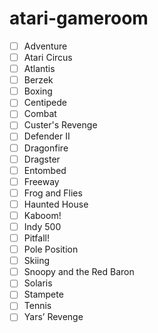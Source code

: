 # atari-gameroom


- [ ] Adventure
- [ ] Atari Circus
- [ ] Atlantis
- [ ] Berzek
- [ ] Boxing
- [ ] Centipede
- [ ] Combat
- [ ] Custer's Revenge
- [ ] Defender II
- [ ] Dragonfire
- [ ] Dragster
- [ ] Entombed
- [ ] Freeway
- [ ] Frog and Flies
- [ ] Haunted House
- [ ] Kaboom!
- [ ] Indy 500
- [ ] Pitfall!
- [ ] Pole Position
- [ ] Skiing
- [ ] Snoopy and the Red Baron
- [ ] Solaris
- [ ] Stampete
- [ ] Tennis
- [ ] Yars’ Revenge
